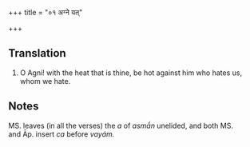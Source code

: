 +++
title = "०१ अग्ने यत्"

+++
## Translation
1. O Agni! with the heat that is thine, be hot against him who hates us,  
whom we hate.

## Notes
MS. leaves (in all the verses) the *a* of *asmā́n* unelided, and both MS.  
and Āp. insert *ca* before *vayám.*
